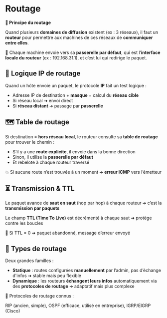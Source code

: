 # Routage

**🚪 Principe du routage**

Quand plusieurs **domaines de diffusion** existent (ex : 3 réseaux), il faut un **routeur** pour permettre aux machines de ces réseaux de **communiquer entre elles**.

🧭 Chaque machine envoie vers sa **passerelle par défaut**, qui est l’**interface locale du routeur** (ex : 192.168.31.1), et c’est lui qui redirige le paquet.

## **🧠 Logique IP de routage**

Quand un hôte envoie un paquet, le protocole **IP** fait un test logique :

- Adresse IP de destination + **masque** = calcul du **réseau cible**
- Si réseau local ➜ envoi direct
- Si **réseau distant** ➜ passage par **passerelle**



## **🗺️ Table de routage**

Si destination = **hors réseau local**, le routeur consulte sa **table de routage** pour trouver le chemin :

- S’il y a une **route explicite**, il envoie dans la bonne direction
- Sinon, il utilise la **passerelle par défaut**
- Et rebelote à chaque routeur traversé

💥 Si aucune route n’est trouvée à un moment ➜ **erreur ICMP** vers l’émetteur



## **⏳ Transmission & TTL**

Le paquet avance de **saut en saut** (hop par hop) à chaque routeur ➜ c’est la **transmission par paquets**

Le champ **TTL (Time To Live)** est décrémenté à chaque saut ➜ protège contre les boucles

🛑 Si TTL = 0 ➜ paquet abandonné, message d’erreur envoyé



## **🔧 Types de routage**

Deux grandes familles :

- **Statique** : routes configurées **manuellement** par l’admin, pas d’échange d'infos ➜ stable mais peu flexible
- **Dynamique** : les routeurs **échangent leurs infos** automatiquement via des **protocoles de routage** ➜ adaptatif mais plus complexe

📡 Protocoles de routage connus :

RIP (ancien, simple), OSPF (efficace, utilisé en entreprise), IGRP/EIGRP (Cisco)


